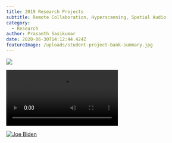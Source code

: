 ```yaml
---
title: 2019 Research Projects
subtitle: Remote Collaboration, Hyperscanning, Spatial Audio
category:
  - Research
author: Prasanth Sasikumar
date: 2020-06-30T14:12:44.424Z
featureImage: /uploads/student-project-bank-summary.jpg
---
```

![](/uploads/student-project-bank-summary.jpg)

![](/uploads/sample.mp4)

[![Joe Biden](https://res.cloudinary.com/marcomontalbano/image/upload/v1605647347/video_to_markdown/images/youtube--RP8rCUfB8M8-c05b58ac6eb4c4700831b2b3070cd403.jpg)](https://www.youtube.com/watch?v=RP8rCUfB8M8&ab_channel=TheDailyShowwithTrevorNoah "Joe Biden")
